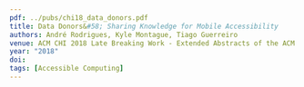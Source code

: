 ```yaml
---
pdf: ../pubs/chi18_data_donors.pdf
title: Data Donors&#58; Sharing Knowledge for Mobile Accessibility
authors: André Rodrigues, Kyle Montague, Tiago Guerreiro
venue: ACM CHI 2018 Late Breaking Work - Extended Abstracts of the ACM Conference on Human Factors in Computing Systems, Montreal, Canada, May, 2018
year: "2018"
doi: 
tags: [Accessible Computing]
---
```

